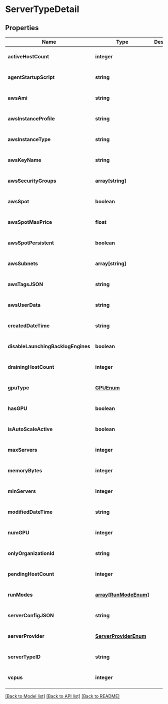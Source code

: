 # ServerTypeDetail

## Properties
Name | Type | Description | Notes
------------ | ------------- | ------------- | -------------
**activeHostCount** | **integer** |  | [optional] [default to null]
**agentStartupScript** | **string** |  | [optional] [default to null]
**awsAmi** | **string** |  | [optional] [default to null]
**awsInstanceProfile** | **string** |  | [optional] [default to null]
**awsInstanceType** | **string** |  | [optional] [default to null]
**awsKeyName** | **string** |  | [optional] [default to null]
**awsSecurityGroups** | **array[string]** |  | [optional] [default to null]
**awsSpot** | **boolean** |  | [optional] [default to null]
**awsSpotMaxPrice** | **float** |  | [optional] [default to null]
**awsSpotPersistent** | **boolean** |  | [optional] [default to null]
**awsSubnets** | **array[string]** |  | [optional] [default to null]
**awsTagsJSON** | **string** |  | [optional] [default to null]
**awsUserData** | **string** |  | [optional] [default to null]
**createdDateTime** | **string** |  | [optional] [default to null]
**disableLaunchingBacklogEngines** | **boolean** |  | [optional] [default to null]
**drainingHostCount** | **integer** |  | [optional] [default to null]
**gpuType** | [**GPUEnum**](GPUEnum.md) |  | [optional] [default to null]
**hasGPU** | **boolean** |  | [optional] [default to null]
**isAutoScaleActive** | **boolean** |  | [optional] [default to null]
**maxServers** | **integer** |  | [optional] [default to null]
**memoryBytes** | **integer** |  | [optional] [default to null]
**minServers** | **integer** |  | [optional] [default to null]
**modifiedDateTime** | **string** |  | [optional] [default to null]
**numGPU** | **integer** |  | [optional] [default to null]
**onlyOrganizationId** | **string** |  | [optional] [default to null]
**pendingHostCount** | **integer** |  | [optional] [default to null]
**runModes** | [**array[RunModeEnum]**](RunModeEnum.md) |  | [optional] [default to null]
**serverConfigJSON** | **string** |  | [optional] [default to null]
**serverProvider** | [**ServerProviderEnum**](ServerProviderEnum.md) |  | [optional] [default to null]
**serverTypeID** | **string** |  | [optional] [default to null]
**vcpus** | **integer** |  | [optional] [default to null]

[[Back to Model list]](../README.md#documentation-for-models) [[Back to API list]](../README.md#documentation-for-api-endpoints) [[Back to README]](../README.md)


